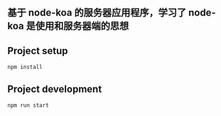 ## 基于 node-koa 的服务器应用程序，学习了 node-koa 是使用和服务器端的思想

## Project setup
```$xslt
npm install
``` 

## Project development
```$xslt
npm run start
```
